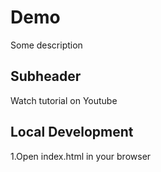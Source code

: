 # Demo
Some description

## Subheader

Watch tutorial on Youtube

## Local Development

1.Open index.html in your browser


